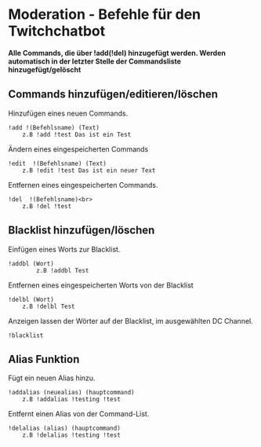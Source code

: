 # Moderation - Befehle für den Twitchchatbot

**Alle Commands, die über !add(!del) hinzugefügt werden. Werden automatisch in der letzter Stelle der Commandsliste hinzugefügt/gelöscht**

## **Commands hinzufügen/editieren/löschen**

Hinzufügen eines neuen Commands.<br>

```
!add !(Befehlsname) (Text)  
    z.B !add !test Das ist ein Test
```
Ändern eines eingespeicherten Commands<br>

```
!edit  !(Befehlsname) (Text)  
    z.B !edit !test Das ist ein neuer Text 
 ```     
Entfernen eines eingespeicherten Commands.<br>

```
!del  !(Befehlsname)<br>    
    z.B !del !test
```
## **Blacklist  hinzufügen/löschen**

Einfügen eines Worts zur Blacklist.<br>

```
!addbl (Wort)   
        z.B !addbl Test
```      
Entfernen eines eingespeicherten Worts von der Blacklist<br>

```
!delbl (Wort)
    z.B !delbl Test 
```      
Anzeigen lassen der Wörter auf der Blacklist, im ausgewählten DC Channel.<br>

```
!blacklist
```

## **Alias Funktion**

Fügt ein neuen Alias hinzu.<br>

```
!addalias (neuealias) (hauptcommand)
    z.B !addalias !testing !test
```
Entfernt einen Alias von der Command-List.<br>

```
!delalias (alias) (hauptcommand)
    z.B !delalias !testing !test 
```